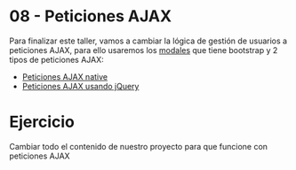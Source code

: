 
# 08 - Peticiones AJAX

Para finalizar este taller, vamos a cambiar la lógica de gestión de usuarios a peticiones AJAX, para ello usaremos los [modales](https://getbootstrap.com/docs/4.6/components/modal/) que tiene bootstrap y 2 tipos de peticiones AJAX:

- [Peticiones AJAX native](https://developer.mozilla.org/es/docs/Web/API/XMLHttpRequest/Using_XMLHttpRequest)
- [Peticiones AJAX usando jQuery](https://api.jquery.com/jquery.ajax/)


# Ejercicio
Cambiar todo el contenido de nuestro proyecto para que funcione con peticiones AJAX


